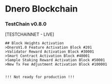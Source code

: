 # Dnero Blockchain
### TestChain v0.8.0
[TESTCHAINNET - LIVE]
```
## Block Heights Activation
>DneroV1.0 Feature Activation Block #201
>Validator Reward Activation Block #30001
>Smart Contract Activation Block #40001
>Sample Staking Reward Activation Block #50001
>New Tx Fee Adjustment Activation Block #100001


!!! Not ready for production !!!
